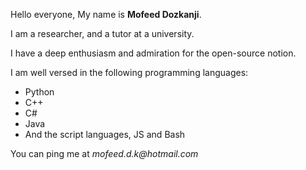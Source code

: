Hello everyone, My name is **Mofeed Dozkanji**.

I am a researcher, and a tutor at a university.

I have a deep enthusiasm and admiration for the open-source notion.

I am well versed in the following programming languages:
- Python
- C++
- C#
- Java
- And the script languages, JS and Bash

You can ping me at _mofeed.d.k@hotmail.com_
